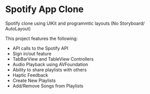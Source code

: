 # Spotify App Clone

Spotify clone using UIKit and programmtic layouts (No Storyboard/ AutoLayout)

This project features the following:

- API calls to the Spotify API
- Sign in/out feature
- TabBarView and TableView Controllers
- Audio Playback using AVFoundation
- Ability to share playlists with others
- Haptic Feedback
- Create New Playlists
- Add/Remove Songs from Playlists
